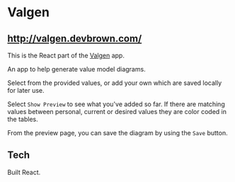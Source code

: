 # Valgen

## http://valgen.devbrown.com/

This is the React part of the [Valgen](https://github.com/emab/valgen) app.

An app to help generate value model diagrams.

Select from the provided values, or add your own which are saved locally for later use.

Select `Show Preview` to see what you've added so far. If there are matching values between personal, current or desired values they are color coded in the tables.

From the preview page, you can save the diagram by using the `Save` button.

## Tech

Built React.

